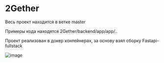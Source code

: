 # 2Gether
Весь проект находится в ветке master

Примеры кода находятся 2Gether/backend/app/app/..

Проект реализован в докер контейнерах, за основу взял сборку Fastapi-fullstack

![image](https://user-images.githubusercontent.com/102619876/183118375-c9720b7f-9f6b-4cd6-99ec-1e6a4a0995cb.png)
